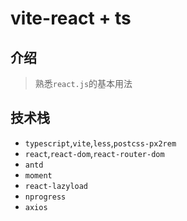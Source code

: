 # vite-react + ts

## 介绍

> 熟悉`react.js`的基本用法

## 技术栈

- `typescript`,`vite`,`less`,`postcss-px2rem`
- `react`,`react-dom`,`react-router-dom`
- `antd`
- `moment`
- `react-lazyload`
- `nprogress`
- `axios`

